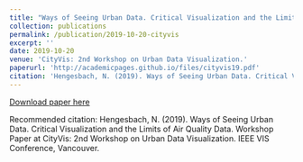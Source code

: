 ```yaml
---
title: "Ways of Seeing Urban Data. Critical Visualization and the Limits of Air Quality Data."
collection: publications
permalink: /publication/2019-10-20-cityvis
excerpt: ''
date: 2019-10-20
venue: 'CityVis: 2nd Workshop on Urban Data Visualization.'
paperurl: 'http://academicpages.github.io/files/cityvis19.pdf'
citation: 'Hengesbach, N. (2019). Ways of Seeing Urban Data. Critical Visualization and the Limits of Air Quality Data. Workshop Paper at CityVis: 2nd Workshop on Urban Data Visualization. IEEE VIS Conference, Vancouver.'
---
```


[Download paper here](http://academicpages.github.io/files/cityvis19.pdf)

Recommended citation: Hengesbach, N. (2019). Ways of Seeing Urban Data. Critical Visualization and the Limits of Air Quality Data. Workshop Paper at CityVis: 2nd Workshop on Urban Data Visualization. IEEE VIS Conference, Vancouver.
